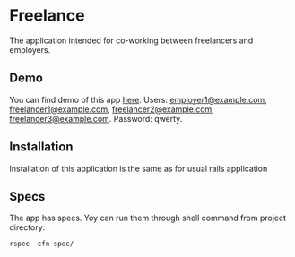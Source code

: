 Freelance
======

The application intended for co-working between freelancers and employers.

## Demo

You can find demo of this app [here][1]. Users: employer1@example.com, freelancer1@example.com, freelancer2@example.com, freelancer3@example.com. Password: qwerty.

## Installation

Installation of this application is the same as for usual rails application

## Specs

The app has specs. Yoy can run them through shell command from project directory:

```
rspec -cfn spec/
```


  [1]: http://timapp.herokuapp.com/
